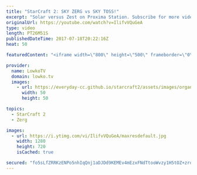 ```yaml
---
title: "StarCraft 2: SKY ZERG vs SKY TOSS!"
excerpt: "Solar versus Zest on Proxima Station. Subscribe for more videos: http://lowko.tv/youtube Epic Zerg vs Terran: https://goo.gl/GJuLSh  In this match neither player seems to really want to engage. Protoss is trying to build the Ultimate Sky Protoss army, where as Zerg is doing the same. Both try to go for"
originalUrl: https://youtube.com/watch?v=IlifvVQuGeA
type: video
length: PT26M51S
publishedDateTime: 2017-07-18T20:22:16Z
heat: 50

featuredContent: "<iframe width=\"800\" height=\"500\" frameborder=\"0\" src=\"https://www.youtube.com/embed/IlifvVQuGeA\" allow=\"accelerometer; autoplay; encrypted-media; gyroscope; picture-in-picture\" allowfullscreen></iframe>"

provider:
  name: LowkoTV
  domain: lowko.tv
  images:
    - url: https://everyday-cc.github.io/starcraft2/assets/images/organizations/lowko.tv-50x50.jpg
      width: 50
      height: 50

topics:
  - StarCraft 2
  - Zerg

images:
  - url: https://i.ytimg.com/vi/IlifvVQuGeA/maxresdefault.jpg
    width: 1280
    height: 720
    isCached: true

secured: "fo5sLfZRRKzENPo5nhIqQnj1aDJDd9KEMEv4mEzxFNdTtooWvzy1H5tOZ+zrqHgv/zDV0S9FfdZQkeRCorvHh6wq5AjENE138MtsZc085jk05LTQGSxp3NRaAvJ2i/pMH+sxzdo71F7Z+f5KSPvpdusfIXjEAO0hJX4sY8ZkuLuXuBYSwlMjsAM4tBmC61X4mPpEEncWQBCiv1UXt+Lo8oUtgcdQxRdIBrtV55e3Ut6t+dEAm3cMjAMkpHerurxq16rWCR6kCmPv3GPOInudYX3lG14YabqktpKnxz5OqyS8EuPiCAbw6jADJoTiinae+Q8Z68xBuR5c7zRwCZK5Z42G3nUsLbw5/zBgSrvSkiCtPO2krkvfGRqghNW67IziML6x7TJ/g6l5DjPAu3KZd80vTb3sD8pcF4weNqKPK9nAVDoEsE3+mLDeR/hOQ8qo;Yt+Pq/1bqWKn2fVMP5qiwA=="
---
```


